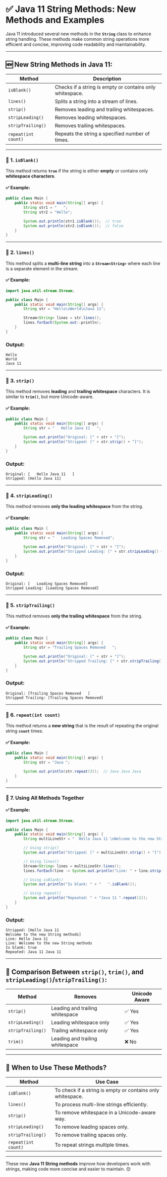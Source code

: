 # ✅ **Java 11 String Methods: New Methods and Examples**

Java 11 introduced several new methods in the **`String`** class to enhance string handling. These methods make common string operations more efficient and concise, improving code readability and maintainability.

---

## 🆕 **New String Methods in Java 11:**

| **Method**          | **Description**                                           |
|---------------------|-----------------------------------------------------------|
| `isBlank()`         | Checks if a string is empty or contains only whitespace.   |
| `lines()`           | Splits a string into a stream of lines.                   |
| `strip()`           | Removes leading and trailing whitespaces.                 |
| `stripLeading()`    | Removes leading whitespaces.                              |
| `stripTrailing()`   | Removes trailing whitespaces.                             |
| `repeat(int count)` | Repeats the string a specified number of times.           |

---

### 🔧 **1. `isBlank()`**

This method returns **`true`** if the string is either **empty** or contains only **whitespace characters**.

#### ✅ **Example:**

```java
public class Main {
    public static void main(String[] args) {
        String str1 = "   ";
        String str2 = "Hello";

        System.out.println(str1.isBlank());  // true
        System.out.println(str2.isBlank());  // false
    }
}
```

---

### 🔧 **2. `lines()`**

This method splits a **multi-line string** into a **`Stream<String>`** where each line is a separate element in the stream.

#### ✅ **Example:**

```java
import java.util.stream.Stream;

public class Main {
    public static void main(String[] args) {
        String str = "Hello\nWorld\nJava 11";

        Stream<String> lines = str.lines();
        lines.forEach(System.out::println);
    }
}
```

### **Output:**
```text
Hello
World
Java 11
```

---

### 🔧 **3. `strip()`**

This method removes **leading** and **trailing whitespace** characters. It is similar to **`trim()`**, but more Unicode-aware.

#### ✅ **Example:**

```java
public class Main {
    public static void main(String[] args) {
        String str = "   Hello Java 11   ";

        System.out.println("Original: [" + str + "]");
        System.out.println("Stripped: [" + str.strip() + "]");
    }
}
```

### **Output:**
```text
Original: [   Hello Java 11   ]
Stripped: [Hello Java 11]
```

---

### 🔧 **4. `stripLeading()`**

This method removes **only the leading whitespace** from the string.

#### ✅ **Example:**

```java
public class Main {
    public static void main(String[] args) {
        String str = "   Leading Spaces Removed";

        System.out.println("Original: [" + str + "]");
        System.out.println("Stripped Leading: [" + str.stripLeading() + "]");
    }
}
```

### **Output:**
```text
Original: [   Leading Spaces Removed]
Stripped Leading: [Leading Spaces Removed]
```

---

### 🔧 **5. `stripTrailing()`**

This method removes **only the trailing whitespace** from the string.

#### ✅ **Example:**

```java
public class Main {
    public static void main(String[] args) {
        String str = "Trailing Spaces Removed   ";

        System.out.println("Original: [" + str + "]");
        System.out.println("Stripped Trailing: [" + str.stripTrailing() + "]");
    }
}
```

### **Output:**
```text
Original: [Trailing Spaces Removed   ]
Stripped Trailing: [Trailing Spaces Removed]
```

---

### 🔧 **6. `repeat(int count)`**

This method returns a **new string** that is the result of repeating the original string **`count`** times.

#### ✅ **Example:**

```java
public class Main {
    public static void main(String[] args) {
        String str = "Java ";

        System.out.println(str.repeat(3));  // Java Java Java 
    }
}
```

---

### 🔧 **7. Using All Methods Together**

#### ✅ **Example:**

```java
import java.util.stream.Stream;

public class Main {
    public static void main(String[] args) {
        String multiLineStr = "  Hello Java 11 \nWelcome to the new String methods  ";

        // Using strip()
        System.out.println("Stripped: [" + multiLineStr.strip() + "]");

        // Using lines()
        Stream<String> lines = multiLineStr.lines();
        lines.forEach(line -> System.out.println("Line: " + line.strip()));

        // Using isBlank()
        System.out.println("Is blank: " + "   ".isBlank());

        // Using repeat()
        System.out.println("Repeated: " + "Java 11 ".repeat(2));
    }
}
```

### **Output:**
```text
Stripped: [Hello Java 11 
Welcome to the new String methods]
Line: Hello Java 11
Line: Welcome to the new String methods
Is blank: true
Repeated: Java 11 Java 11 
```

---

## 🎯 **Comparison Between `strip()`, `trim()`, and `stripLeading()`/`stripTrailing()`:**

| **Method**        | **Removes**                          | **Unicode Aware** |
|-------------------|--------------------------------------|-------------------|
| `strip()`         | Leading and trailing whitespace       | ✅ Yes            |
| `stripLeading()`  | Leading whitespace only               | ✅ Yes            |
| `stripTrailing()` | Trailing whitespace only              | ✅ Yes            |
| `trim()`          | Leading and trailing whitespace       | ❌ No             |

---

## 🎯 **When to Use These Methods?**

| **Method**          | **Use Case**                                           |
|---------------------|-------------------------------------------------------|
| `isBlank()`         | To check if a string is empty or contains only whitespace. |
| `lines()`           | To process multi-line strings efficiently.             |
| `strip()`           | To remove whitespace in a Unicode-aware way.           |
| `stripLeading()`    | To remove leading spaces only.                         |
| `stripTrailing()`   | To remove trailing spaces only.                        |
| `repeat(int count)` | To repeat strings multiple times.                      |

---

These new **Java 11 String methods** improve how developers work with strings, making code more concise and easier to maintain. 😊
